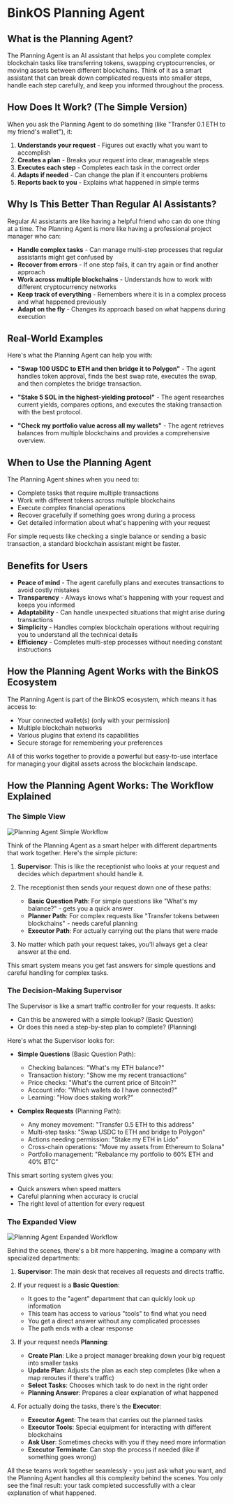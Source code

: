 # BinkOS Planning Agent

## What is the Planning Agent?

The Planning Agent is an AI assistant that helps you complete complex blockchain tasks like transferring tokens, swapping cryptocurrencies, or moving assets between different blockchains. Think of it as a smart assistant that can break down complicated requests into smaller steps, handle each step carefully, and keep you informed throughout the process.

## How Does It Work? (The Simple Version)

When you ask the Planning Agent to do something (like "Transfer 0.1 ETH to my friend's wallet"), it:

1. **Understands your request** - Figures out exactly what you want to accomplish
2. **Creates a plan** - Breaks your request into clear, manageable steps
3. **Executes each step** - Completes each task in the correct order
4. **Adapts if needed** - Can change the plan if it encounters problems
5. **Reports back to you** - Explains what happened in simple terms

## Why Is This Better Than Regular AI Assistants?

Regular AI assistants are like having a helpful friend who can do one thing at a time. The Planning Agent is more like having a professional project manager who can:

- **Handle complex tasks** - Can manage multi-step processes that regular assistants might get confused by
- **Recover from errors** - If one step fails, it can try again or find another approach
- **Work across multiple blockchains** - Understands how to work with different cryptocurrency networks
- **Keep track of everything** - Remembers where it is in a complex process and what happened previously
- **Adapt on the fly** - Changes its approach based on what happens during execution

## Real-World Examples

Here's what the Planning Agent can help you with:

- **"Swap 100 USDC to ETH and then bridge it to Polygon"** - The agent handles token approval, finds the best swap rate, executes the swap, and then completes the bridge transaction.

- **"Stake 5 SOL in the highest-yielding protocol"** - The agent researches current yields, compares options, and executes the staking transaction with the best protocol.

- **"Check my portfolio value across all my wallets"** - The agent retrieves balances from multiple blockchains and provides a comprehensive overview.

## When to Use the Planning Agent

The Planning Agent shines when you need to:

- Complete tasks that require multiple transactions
- Work with different tokens across multiple blockchains
- Execute complex financial operations
- Recover gracefully if something goes wrong during a process
- Get detailed information about what's happening with your request

For simple requests like checking a single balance or sending a basic transaction, a standard blockchain assistant might be faster.

## Benefits for Users

- **Peace of mind** - The agent carefully plans and executes transactions to avoid costly mistakes
- **Transparency** - Always knows what's happening with your request and keeps you informed
- **Adaptability** - Can handle unexpected situations that might arise during transactions
- **Simplicity** - Handles complex blockchain operations without requiring you to understand all the technical details
- **Efficiency** - Completes multi-step processes without needing constant instructions

## How the Planning Agent Works with the BinkOS Ecosystem

The Planning Agent is part of the BinkOS ecosystem, which means it has access to:

- Your connected wallet(s) (only with your permission)
- Multiple blockchain networks
- Various plugins that extend its capabilities
- Secure storage for remembering your preferences

All of this works together to provide a powerful but easy-to-use interface for managing your digital assets across the blockchain landscape.

## How the Planning Agent Works: The Workflow Explained

### The Simple View

![Planning Agent Simple Workflow](../../../docs/assets/planning-agent-simple.png)

Think of the Planning Agent as a smart helper with different departments that work together. Here's the simple picture:

1. **Supervisor**: This is like the receptionist who looks at your request and decides which department should handle it.

2. The receptionist then sends your request down one of these paths:

   - **Basic Question Path**: For simple questions like "What's my balance?" - gets you a quick answer
   - **Planner Path**: For complex requests like "Transfer tokens between blockchains" - needs careful planning
   - **Executor Path**: For actually carrying out the plans that were made

3. No matter which path your request takes, you'll always get a clear answer at the end.

This smart system means you get fast answers for simple questions and careful handling for complex tasks.

### The Decision-Making Supervisor

The Supervisor is like a smart traffic controller for your requests. It asks:

- Can this be answered with a simple lookup? (Basic Question)
- Or does this need a step-by-step plan to complete? (Planning)

Here's what the Supervisor looks for:

- **Simple Questions** (Basic Question Path):

  - Checking balances: "What's my ETH balance?"
  - Transaction history: "Show me my recent transactions"
  - Price checks: "What's the current price of Bitcoin?"
  - Account info: "Which wallets do I have connected?"
  - Learning: "How does staking work?"

- **Complex Requests** (Planning Path):
  - Any money movement: "Transfer 0.5 ETH to this address"
  - Multi-step tasks: "Swap USDC to ETH and bridge to Polygon"
  - Actions needing permission: "Stake my ETH in Lido"
  - Cross-chain operations: "Move my assets from Ethereum to Solana"
  - Portfolio management: "Rebalance my portfolio to 60% ETH and 40% BTC"

This smart sorting system gives you:

- Quick answers when speed matters
- Careful planning when accuracy is crucial
- The right level of attention for every request

### The Expanded View

![Planning Agent Expanded Workflow](../../../docs/assets/planning-agent-expanded.png)

Behind the scenes, there's a bit more happening. Imagine a company with specialized departments:

1. **Supervisor**: The main desk that receives all requests and directs traffic.

2. If your request is a **Basic Question**:

   - It goes to the "agent" department that can quickly look up information
   - This team has access to various "tools" to find what you need
   - You get a direct answer without any complicated processes
   - The path ends with a clear response

3. If your request needs **Planning**:

   - **Create Plan**: Like a project manager breaking down your big request into smaller tasks
   - **Update Plan**: Adjusts the plan as each step completes (like when a map reroutes if there's traffic)
   - **Select Tasks**: Chooses which task to do next in the right order
   - **Planning Answer**: Prepares a clear explanation of what happened

4. For actually doing the tasks, there's the **Executor**:
   - **Executor Agent**: The team that carries out the planned tasks
   - **Executor Tools**: Special equipment for interacting with different blockchains
   - **Ask User**: Sometimes checks with you if they need more information
   - **Executor Terminate**: Can stop the process if needed (like if something goes wrong)

All these teams work together seamlessly - you just ask what you want, and the Planning Agent handles all this complexity behind the scenes. You only see the final result: your task completed successfully with a clear explanation of what happened.
